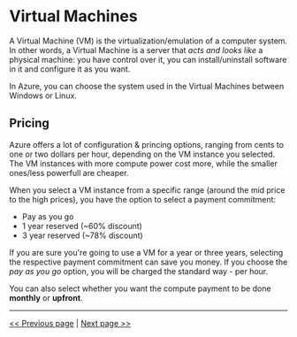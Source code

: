 # Virtual Machines
A Virtual Machine (VM) is the virtualization/emulation of a computer system. In other words, a Virtual Machine is a server that _acts and looks like_ a physical machine: you have control over it, you can install/uninstall software in it and configure it as you want.

In Azure, you can choose the system used in the Virtual Machines between Windows or Linux.

## Pricing
Azure offers a lot of configuration & princing options, ranging from cents to one or two dollars per hour, depending on the VM instance you selected.
The VM instances with more compute power cost more, while the smaller ones/less powerfull are cheaper.


When you select a VM instance from a specific range (around the mid price to the high prices), you have the option to select a payment commitment:
* Pay as you go
* 1 year reserved (~60% discount)
* 3 year reserved (~78% discount)

If you are sure you're going to use a VM for a year or three years, selecting the respective payment commitment can save you money.
If you choose the _pay as you go_ option, you will be charged the standard way - per hour.

You can also select whether you want the compute payment to be done **monthly** or **upfront**.

---

[<< Previous page](skills-measured.md)
|
[Next page >>](www.google.com)
